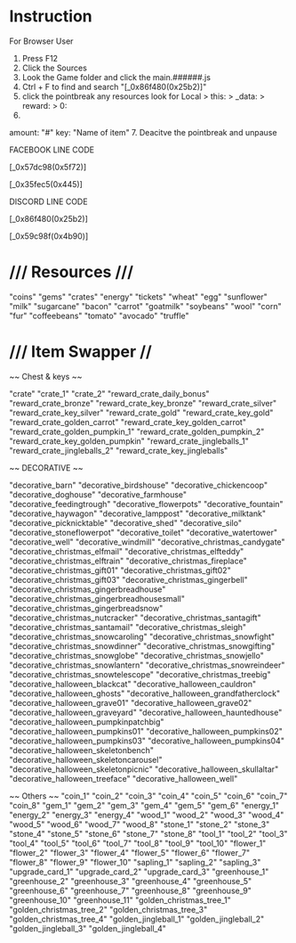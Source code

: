 # Instruction
For Browser User
1. Press F12 
2. Click the Sources
3. Look the Game folder and click the main.######.js
4. Ctrl + F to find and search "[_0x86f480(0x25b2)]"
5. click the pointbreak any resources look for Local > this: > _data: > reward: > 0:
6. 
amount: "#"
key: "Name of item"
7. Deacitve the pointbreak and unpause

FACEBOOK LINE CODE

[_0x57dc98(0x5f72)]

[_0x35fec5(0x445)]

DISCORD LINE CODE

[_0x86f480(0x25b2)]

[_0x59c98f(0x4b90)]

# /// Resources ///

"coins"
"gems"
"crates"
"energy"
"tickets"
"wheat"
"egg"
"sunflower"
"milk"
"sugarcane"
"bacon"
"carrot"
"goatmilk"
"soybeans"
"wool"
"corn"
"fur"
"coffeebeans"
"tomato"
"avocado"
"truffle"

# /// Item Swapper //
~~ Chest & keys ~~

"crate"
"crate_1"
"crate_2"
"reward_crate_daily_bonus"
"reward_crate_bronze"
"reward_crate_key_bronze"
"reward_crate_silver"
"reward_crate_key_silver"
"reward_crate_gold"
"reward_crate_key_gold"
"reward_crate_golden_carrot"
"reward_crate_key_golden_carrot"
"reward_crate_golden_pumpkin_1"
"reward_crate_golden_pumpkin_2"
"reward_crate_key_golden_pumpkin"
"reward_crate_jingleballs_1"
"reward_crate_jingleballs_2"
"reward_crate_key_jingleballs"

~~ DECORATIVE ~~

"decorative_barn"
"decorative_birdshouse"
"decorative_chickencoop"
"decorative_doghouse"
"decorative_farmhouse"
"decorative_feedingtrough"
"decorative_flowerpots"
"decorative_fountain"
"decorative_haywagon"
"decorative_lamppost"
"decorative_milktank"
"decorative_picknicktable"
"decorative_shed"
"decorative_silo"
"decorative_stoneflowerpot"
"decorative_toilet"
"decorative_watertower"
"decorative_well"
"decorative_windmill"
"decorative_christmas_candygate"
"decorative_christmas_elfmail"
"decorative_christmas_elfteddy"
"decorative_christmas_elftrain"
"decorative_christmas_fireplace"
"decorative_christmas_gift01"
"decorative_christmas_gift02"
"decorative_christmas_gift03"
"decorative_christmas_gingerbell"
"decorative_christmas_gingerbreadhouse"
"decorative_christmas_gingerbreadhousesmall"
"decorative_christmas_gingerbreadsnow"
"decorative_christmas_nutcracker"
"decorative_christmas_santagift"
"decorative_christmas_santamail"
"decorative_christmas_sleigh"
"decorative_christmas_snowcaroling"
"decorative_christmas_snowfight"
"decorative_christmas_snowdinner"
"decorative_christmas_snowgifting"
"decorative_christmas_snowglobe"
"decorative_christmas_snowjello"
"decorative_christmas_snowlantern"
"decorative_christmas_snowreindeer"
"decorative_christmas_snowtelescope"
"decorative_christmas_treebig"
"decorative_halloween_blackcat"
"decorative_halloween_cauldron"
"decorative_halloween_ghosts"
"decorative_halloween_grandfatherclock"
"decorative_halloween_grave01"
"decorative_halloween_grave02"
"decorative_halloween_graveyard"
"decorative_halloween_hauntedhouse"
"decorative_halloween_pumpkinpatchbig"
"decorative_halloween_pumpkins01"
"decorative_halloween_pumpkins02"
"decorative_halloween_pumpkins03"
"decorative_halloween_pumpkins04"
"decorative_halloween_skeletonbench"
"decorative_halloween_skeletoncarousel"
"decorative_halloween_skeletonpicnic"
"decorative_halloween_skullaltar"
"decorative_halloween_treeface"
"decorative_halloween_well"

~~ Others ~~
"coin_1"
"coin_2"
"coin_3"
"coin_4"
"coin_5"
"coin_6"
"coin_7"
"coin_8"
"gem_1"
"gem_2"
"gem_3"
"gem_4"
"gem_5"
"gem_6"
"energy_1"
"energy_2"
"energy_3"
"energy_4"
"wood_1"
"wood_2"
"wood_3"
"wood_4"
"wood_5"
"wood_6"
"wood_7"
"wood_8"
"stone_1"
"stone_2"
"stone_3"
"stone_4"
"stone_5"
"stone_6"
"stone_7"
"stone_8"
"tool_1"
"tool_2"
"tool_3"
"tool_4"
"tool_5"
"tool_6"
"tool_7"
"tool_8"
"tool_9"
"tool_10"
"flower_1"
"flower_2"
"flower_3"
"flower_4"
"flower_5"
"flower_6"
"flower_7"
"flower_8"
"flower_9"
"flower_10"
"sapling_1"
"sapling_2"
"sapling_3"
"upgrade_card_1"
"upgrade_card_2"
"upgrade_card_3"
"greenhouse_1"
"greenhouse_2"
"greenhouse_3"
"greenhouse_4"
"greenhouse_5"
"greenhouse_6"
"greenhouse_7"
"greenhouse_8"
"greenhouse_9"
"greenhouse_10"
"greenhouse_11"
"golden_christmas_tree_1"
"golden_christmas_tree_2"
"golden_christmas_tree_3"
"golden_christmas_tree_4"
"golden_jingleball_1"
"golden_jingleball_2"
"golden_jingleball_3"
"golden_jingleball_4"

